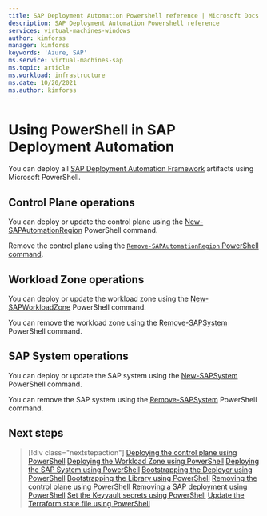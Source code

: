 ```yaml
---
title: SAP Deployment Automation Powershell reference | Microsoft Docs
description: SAP Deployment Automation Powershell reference
services: virtual-machines-windows
author: kimforss
manager: kimforss
keywords: 'Azure, SAP'
ms.service: virtual-machines-sap
ms.topic: article
ms.workload: infrastructure
ms.date: 10/20/2021
ms.author: kimforss
---
```


# Using PowerShell in SAP Deployment Automation

You can deploy all [SAP Deployment Automation Framework](automation-deployment-framework.md) artifacts using Microsoft PowerShell.

## Control Plane operations

You can deploy or update the control plane using the [New-SAPAutomationRegion](module/automation-new-sapautomationregion.md) PowerShell command.

Remove the control plane using the [`Remove-SAPAutomationRegion` PowerShell command](module/automation-remove-sapautomationregion.md).

## Workload Zone operations

You can deploy or update the workload zone using the [New-SAPWorkloadZone](module/automation-new-sapworkloadzone.md) PowerShell command.

You can remove the workload zone using the [Remove-SAPSystem](module/automation-remove-sapsystem.md) PowerShell command.


## SAP System operations

You can deploy or update the SAP system using the [New-SAPSystem](module/automation-new-sapsystem.md) PowerShell command.

You can remove the SAP system using the [Remove-SAPSystem](module/automation-remove-sapsystem.md) PowerShell command.


## Next steps

> [!div class="nextstepaction"]
> [Deploying the control plane using PowerShell](module/automation-new-sapautomationregion.md)
> [Deploying the Workload Zone using PowerShell](module/automation-new-sapworkloadzone.md)
> [Deploying the SAP System using PowerShell](module/automation-new-sapsystem.md)
> [Bootstrapping the Deployer using PowerShell](module/automation-new-sapdeployer.md)
> [Bootstrapping the Library using PowerShell](module/automation-new-saplibrary.md)
> [Removing the control plane using PowerShell](module/automation-remove-sapautomationregion.md)
> [Removing a SAP deployment using PowerShell](module/automation-remove-sapsystem.md)
> [Set the Keyvault secrets using PowerShell](module/automation-set-sapsecrets.md)
> [Update the Terraform state file using PowerShell](module/automation-update-tfstate.md)




